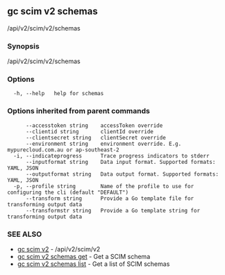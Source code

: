 ## gc scim v2 schemas

/api/v2/scim/v2/schemas

### Synopsis

/api/v2/scim/v2/schemas

### Options

```
  -h, --help   help for schemas
```

### Options inherited from parent commands

```
      --accesstoken string    accessToken override
      --clientid string       clientId override
      --clientsecret string   clientSecret override
      --environment string    environment override. E.g. mypurecloud.com.au or ap-southeast-2
  -i, --indicateprogress      Trace progress indicators to stderr
      --inputformat string    Data input format. Supported formats: YAML, JSON
      --outputformat string   Data output format. Supported formats: YAML, JSON
  -p, --profile string        Name of the profile to use for configuring the cli (default "DEFAULT")
      --transform string      Provide a Go template file for transforming output data
      --transformstr string   Provide a Go template string for transforming output data
```

### SEE ALSO

* [gc scim v2](gc_scim_v2.html)	 - /api/v2/scim/v2
* [gc scim v2 schemas get](gc_scim_v2_schemas_get.html)	 - Get a SCIM schema
* [gc scim v2 schemas list](gc_scim_v2_schemas_list.html)	 - Get a list of SCIM schemas



